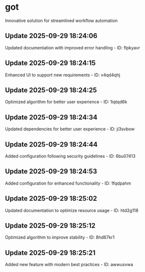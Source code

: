 # got
Innovative solution for streamlined workflow automation

## Update 2025-09-29 18:24:06
Updated documentation with improved error handling - ID: flpkyavr


## Update 2025-09-29 18:24:15
Enhanced UI to support new requirements - ID: v4qd4qhj


## Update 2025-09-29 18:24:25
Optimized algorithm for better user experience - ID: 1iqtqd6k


## Update 2025-09-29 18:24:34
Updated dependencies for better user experience - ID: ji3svbow


## Update 2025-09-29 18:24:44
Added configuration following security guidelines - ID: 6bu07413


## Update 2025-09-29 18:24:53
Added configuration for enhanced functionality - ID: 1fqdpahm


## Update 2025-09-29 18:25:02
Updated documentation to optimize resource usage - ID: htd2g118


## Update 2025-09-29 18:25:12
Optimized algorithm to improve stability - ID: 8hd67kr1


## Update 2025-09-29 18:25:21
Added new feature with modern best practices - ID: awwusvwa

